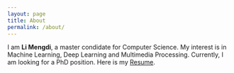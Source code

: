 ```yaml
---
layout: page
title: About
permalink: /about/
---
```


I am **Li Mengdi**, a master condidate for Computer Science. My interest is in Machine Learning, Deep Learning and Multimedia Processing. Currently, I am looking for a PhD position. Here is my [Resume](/assets/CV.pdf).


